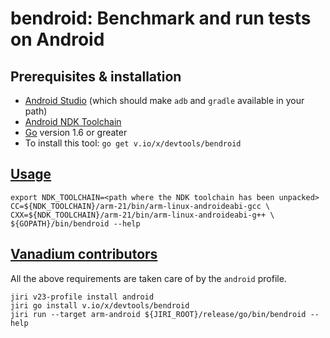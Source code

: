 # bendroid: Benchmark and run tests on Android

## Prerequisites & installation

- [Android Studio](http://developer.android.com/sdk/index.html) (which should make `adb` and `gradle` available in your path)
- [Android NDK Toolchain](http://developer.android.com/ndk/index.html)
- [Go](https://golang.org) version 1.6 or greater
- To install this tool: `go get v.io/x/devtools/bendroid`


## [Usage](https://godoc.org/v.io/x/devtools/bendroid)
```
export NDK_TOOLCHAIN=<path where the NDK toolchain has been unpacked>
CC=${NDK_TOOLCHAIN}/arm-21/bin/arm-linux-androideabi-gcc \
CXX=${NDK_TOOLCHAIN}/arm-21/bin/arm-linux-androideabi-g++ \
${GOPATH}/bin/bendroid --help
```

## [Vanadium contributors](http://vanadium.github.io/community/contributing.html)

All the above requirements are taken care of by the `android` profile.

```
jiri v23-profile install android
jiri go install v.io/x/devtools/bendroid
jiri run --target arm-android ${JIRI_ROOT}/release/go/bin/bendroid --help
```


